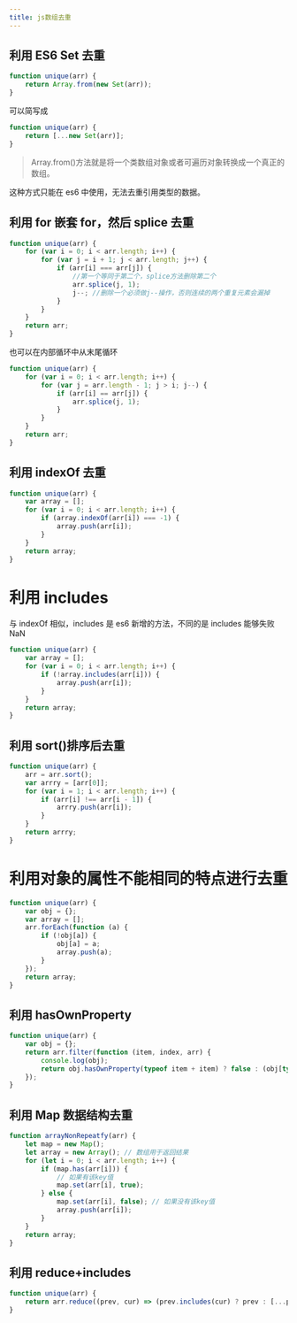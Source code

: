 ```yaml
---
title: js数组去重
---
```


## 利用 ES6 Set 去重

```javascript
function unique(arr) {
    return Array.from(new Set(arr));
}
```

可以简写成

```javascript
function unique(arr) {
    return [...new Set(arr)];
}
```

> Array.from()方法就是将一个类数组对象或者可遍历对象转换成一个真正的数组。

这种方式只能在 es6 中使用，无法去重引用类型的数据。

## 利用 for 嵌套 for，然后 splice 去重

```javascript
function unique(arr) {
    for (var i = 0; i < arr.length; i++) {
        for (var j = i + 1; j < arr.length; j++) {
            if (arr[i] === arr[j]) {
                //第一个等同于第二个，splice方法删除第二个
                arr.splice(j, 1);
                j--; //删除一个必须做j--操作，否则连续的两个重复元素会漏掉
            }
        }
    }
    return arr;
}
```

也可以在内部循环中从末尾循环

```javascript
function unique(arr) {
    for (var i = 0; i < arr.length; i++) {
        for (var j = arr.length - 1; j > i; j--) {
            if (arr[i] == arr[j]) {
                arr.splice(j, 1);
            }
        }
    }
    return arr;
}
```

## 利用 indexOf 去重

```javascript
function unique(arr) {
    var array = [];
    for (var i = 0; i < arr.length; i++) {
        if (array.indexOf(arr[i]) === -1) {
            array.push(arr[i]);
        }
    }
    return array;
}
```

# 利用 includes

与 indexOf 相似，includes 是 es6 新增的方法，不同的是 includes 能够失败 NaN

```javascript
function unique(arr) {
    var array = [];
    for (var i = 0; i < arr.length; i++) {
        if (!array.includes(arr[i])) {
            array.push(arr[i]);
        }
    }
    return array;
}
```

## 利用 sort()排序后去重

```javascript
function unique(arr) {
    arr = arr.sort();
    var arrry = [arr[0]];
    for (var i = 1; i < arr.length; i++) {
        if (arr[i] !== arr[i - 1]) {
            arrry.push(arr[i]);
        }
    }
    return arrry;
}
```

# 利用对象的属性不能相同的特点进行去重

```javascript
function unique(arr) {
    var obj = {};
    var array = [];
    arr.forEach(function (a) {
        if (!obj[a]) {
            obj[a] = a;
            array.push(a);
        }
    });
    return array;
}
```

## 利用 hasOwnProperty

```javascript
function unique(arr) {
    var obj = {};
    return arr.filter(function (item, index, arr) {
        console.log(obj);
        return obj.hasOwnProperty(typeof item + item) ? false : (obj[typeof item + item] = true);
    });
}
```

## 利用 Map 数据结构去重

```javascript
function arrayNonRepeatfy(arr) {
    let map = new Map();
    let array = new Array(); // 数组用于返回结果
    for (let i = 0; i < arr.length; i++) {
        if (map.has(arr[i])) {
            // 如果有该key值
            map.set(arr[i], true);
        } else {
            map.set(arr[i], false); // 如果没有该key值
            array.push(arr[i]);
        }
    }
    return array;
}
```

## 利用 reduce+includes

```javascript
function unique(arr) {
    return arr.reduce((prev, cur) => (prev.includes(cur) ? prev : [...prev, cur]), []);
}
```
